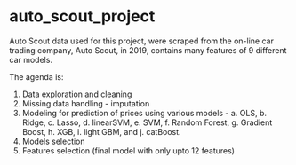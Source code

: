 # auto_scout_project
 
Auto Scout data used for this project, were scraped from the on-line car trading company, Auto Scout, in 2019, contains many features of 9 different car models. 

The agenda is:
1. Data exploration and cleaning
2. Missing data handling - imputation
3. Modeling for prediction of prices using various models -
   a. OLS,
   b. Ridge,
   c. Lasso,
   d. linearSVM,
   e. SVM,
   f. Random Forest,
   g. Gradient Boost,
   h. XGB,
   i. light GBM, and
   j. catBoost.
5. Models selection
6. Features selection (final model with only upto 12 features)
